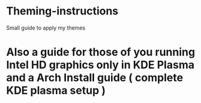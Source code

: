 # Theming-instructions
Small guide to apply my themes

# Also a guide for those of you running Intel HD graphics only in KDE Plasma and a Arch Install guide ( complete KDE plasma setup )
